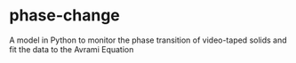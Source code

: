 # phase-change
A model in Python to monitor the phase transition of video-taped solids and fit the data to the Avrami Equation
